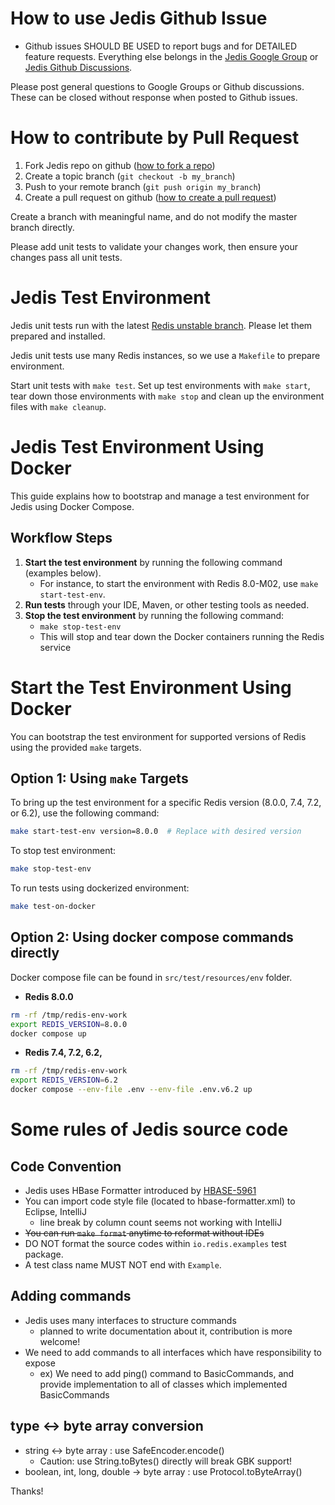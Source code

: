 # How to use Jedis Github Issue

* Github issues SHOULD BE USED to report bugs and for DETAILED feature requests. Everything else belongs in the [Jedis Google Group](https://groups.google.com/g/jedis_redis) or [Jedis Github Discussions](https://github.com/redis/jedis/discussions).

Please post general questions to Google Groups or Github discussions. These can be closed without response when posted to Github issues.

# How to contribute by Pull Request

1. Fork Jedis repo on github ([how to fork a repo](https://docs.github.com/en/get-started/quickstart/fork-a-repo))
2. Create a topic branch (`git checkout -b my_branch`)
3. Push to your remote branch (`git push origin my_branch`)
4. Create a pull request on github ([how to create a pull request](https://docs.github.com/en/pull-requests/collaborating-with-pull-requests/proposing-changes-to-your-work-with-pull-requests/creating-a-pull-request))

Create a branch with meaningful name, and do not modify the master branch directly.

Please add unit tests to validate your changes work, then ensure your changes pass all unit tests.

# Jedis Test Environment

Jedis unit tests run with the latest [Redis unstable branch](https://github.com/redis/redis/tree/unstable).
Please let them prepared and installed.

Jedis unit tests use many Redis instances, so we use a ```Makefile``` to prepare environment. 

Start unit tests with ```make test```.
Set up test environments with ```make start```, tear down those environments with ```make stop``` and clean up the environment files with ```make cleanup```.


# Jedis Test Environment Using Docker

This guide explains how to bootstrap and manage a test environment for Jedis using Docker Compose.

## Workflow Steps
1. **Start the test environment** by running the following command (examples below).
   - For instance, to start the environment with Redis 8.0-M02, use `make start-test-env`.
2. **Run tests** through your IDE, Maven, or other testing tools as needed.
3. **Stop the test environment** by running the following command:
   - `make stop-test-env`
   - This will stop and tear down the Docker containers running the Redis service

# Start the Test Environment Using Docker

You can bootstrap the test environment for supported versions of Redis using the provided `make` targets.

## Option 1: Using `make` Targets
To bring up the test environment for a specific Redis version (8.0.0, 7.4, 7.2, or 6.2), use the following command:
```bash
make start-test-env version=8.0.0  # Replace with desired version
```
To stop test environment:
```bash
make stop-test-env
```
To run tests using dockerized environment:
```bash
make test-on-docker
```

## Option 2: Using docker compose commands directly
Docker compose file can be found in `src/test/resources/env` folder.
- **Redis  8.0.0**
```bash
rm -rf /tmp/redis-env-work
export REDIS_VERSION=8.0.0
docker compose up
```
- **Redis 7.4, 7.2, 6.2,**
```bash
rm -rf /tmp/redis-env-work
export REDIS_VERSION=6.2
docker compose --env-file .env --env-file .env.v6.2 up
```


# Some rules of Jedis source code

## Code Convention

* Jedis uses HBase Formatter introduced by [HBASE-5961](https://issues.apache.org/jira/browse/HBASE-5961)
* You can import code style file (located to hbase-formatter.xml) to Eclipse, IntelliJ
  * line break by column count seems not working with IntelliJ
* <strike>You can run ```make format``` anytime to reformat without IDEs</strike>
* DO NOT format the source codes within `io.redis.examples` test package.
* A test class name MUST NOT end with `Example`.

## Adding commands

* Jedis uses many interfaces to structure commands
  * planned to write documentation about it, contribution is more welcome!
* We need to add commands to all interfaces which have responsibility to expose
  * ex) We need to add ping() command to BasicCommands, and provide implementation to all of classes which implemented BasicCommands

## type <-> byte array conversion

* string <-> byte array : use SafeEncoder.encode()
  * Caution: use String.toBytes() directly will break GBK support!
* boolean, int, long, double -> byte array : use Protocol.toByteArray()

Thanks!
